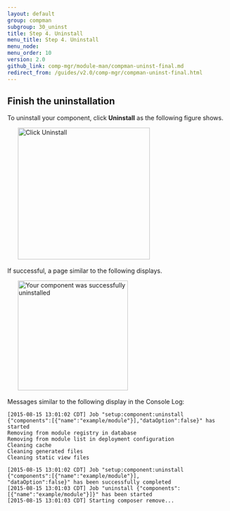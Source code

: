 ```yaml
---
layout: default 
group: compman
subgroup: 30_uninst
title: Step 4. Uninstall
menu_title: Step 4. Uninstall
menu_node: 
menu_order: 10
version: 2.0
github_link: comp-mgr/module-man/compman-uninst-final.md
redirect_from: /guides/v2.0/comp-mgr/compman-uninst-final.html
---
```


## Finish the uninstallation
To uninstall your component, click **Uninstall** as the following figure shows.

&nbsp;&nbsp;&nbsp;&nbsp;&nbsp;&nbsp;<img src="{{ site.baseurl }}common/images/cman_uninst2.png" width="300px" alt="Click Uninstall">

If successful, a page similar to the following displays.

&nbsp;&nbsp;&nbsp;&nbsp;&nbsp;&nbsp;<img src="{{ site.baseurl }}common/images/cman_uninst-success.png" width="250px" alt="Your component was successfully uninstalled">

Messages similar to the following display in the Console Log:

	[2015-08-15 13:01:02 CDT] Job "setup:component:uninstall {"components":[{"name":"example/module"}],"dataOption":false}" has started
	Removing from module registry in database
	Removing from module list in deployment configuration
	Cleaning cache
	Cleaning generated files
	Cleaning static view files

	[2015-08-15 13:01:02 CDT] Job "setup:component:uninstall {"components":[{"name":"example/module"}],
	"dataOption":false}" has been successfully completed
	[2015-08-15 13:01:03 CDT] Job "uninstall {"components":[{"name":"example/module"}]}" has been started
	[2015-08-15 13:01:03 CDT] Starting composer remove...

